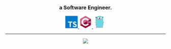 
<h3 align="center">a Software Engineer.</h3>


<p align="center">
  <a href="https://expressjs.com" target="_blank" rel="noreferrer">
    <img src="https://raw.githubusercontent.com/devicons/devicon/master/icons/typescript/typescript-original.svg" alt="express" width="40" height="40"/> 
  </a>
  
  <a href="https://expressjs.com" target="_blank" rel="noreferrer">
    <img src="https://raw.githubusercontent.com/devicons/devicon/master/icons/cplusplus/cplusplus-original.svg" alt="express" width="40" height="40"/> 
  </a>
  
  <a href="https://expressjs.com" target="_blank" rel="noreferrer">
    <img src="https://raw.githubusercontent.com/devicons/devicon/master/icons/go/go-original.svg" alt="express" width="40" height="40"/> 
  </a>
</p>

<hr/>
<p align="center">
   <img src="https://discord.c99.nl/widget/theme-4/325386201697615882.png"/>
</p>
<!-- <p align="center">
  <img align="left" src="https://github-readme-stats.vercel.app/api/top-langs?username=frastio10&show_icons=true&locale=en&layout=compact" alt="frastio10" />
  <img align="center" src="https://github-readme-stats.vercel.app/api?username=frastio10&show_icons=true&locale=en" width="415px" alt="frastio10" />
</p>
 -->
